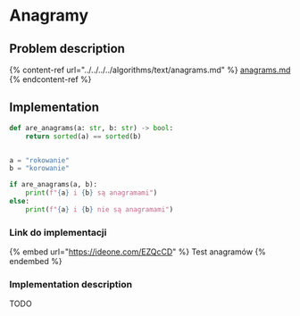 # Anagramy

## Problem description

{% content-ref url="../../../../algorithms/text/anagrams.md" %}
[anagrams.md](../../../../algorithms/text/anagrams.md)
{% endcontent-ref %}

## Implementation

```python
def are_anagrams(a: str, b: str) -> bool:
    return sorted(a) == sorted(b)


a = "rokowanie"
b = "korowanie"

if are_anagrams(a, b):
    print(f"{a} i {b} są anagramami")
else:
    print(f"{a} i {b} nie są anagramami")
```

### Link do implementacji

{% embed url="https://ideone.com/EZQcCD" %}
Test anagramów
{% endembed %}

### Implementation description

TODO
